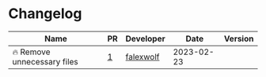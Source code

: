 # Changelog

<!-- prettier-ignore -->
Name | PR | Developer | Date | Version
--- | --- | --- | --- | ---
🔥 Remove unnecessary files | [1](https://github.com/laminlabs/laminci/pull/1) | [falexwolf](https://github.com/falexwolf) | 2023-02-23 |
